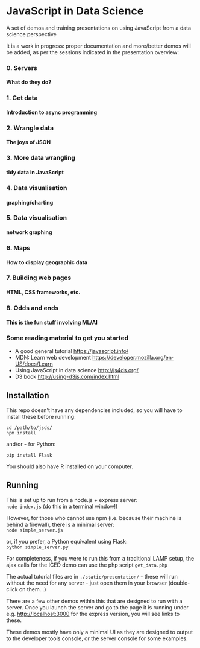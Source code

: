 JavaScript in Data Science
==========================

A set of demos and training presentations on using JavaScript from a data science perspective

It is a work in progress: proper documentation and more/better demos will be added, as per the sessions indicated in the presentation overview:
<h3>0. Servers</h3>
<h4 class="highlighted">What do they do?</h4>

<h3>1. Get data</h3>
<h4 class="highlighted">Introduction to async programming</h4>

<h3>2. Wrangle data</h3>
<h4 class="highlighted">The joys of JSON</h4>

<h3>3. More data wrangling</h3>
<h4 class="highlighted">tidy data in JavaScript</h4>

<h3>4. Data visualisation</h3>
<h4 class="highlighted">graphing/charting</h4>

<h3>5. Data visualisation</h3>
<h4 class="highlighted">network graphing</h4>

<h3>6. Maps</h3>
<h4 class="highlighted">How to display geographic data</h4>

<h3>7. Building web pages</h3>
<h4 class="highlighted">HTML, CSS frameworks, etc.</h4>

<h3>8. Odds and ends</h3>
<h4 class="highlighted">This is the fun stuff involving ML/AI</h4>

<h3>Some reading material to get you started</h3>
<ul>
<li>A good general tutorial <a href="https://javascript.info/">https://javascript.info/</a></li>
<li>MDN: Learn web development <a href="https://developer.mozilla.org/en-US/docs/Learn">https://developer.mozilla.org/en-US/docs/Learn</a></li>
<li>Using JavaScript in data science <a href="http://js4ds.org/">http://js4ds.org/</a></li>
<li>D3 book <a href="http://using-d3js.com/index.html">http://using-d3js.com/index.html</a></li>
</ul>



Installation
------------
This repo doesn't have any dependencies included, so you will have to install these before running:

`cd /path/to/jsds/`<br />
`npm install`


and/or - for Python:

`pip install Flask`

You should also have R installed on your computer.


Running
-------

This is set up to run from a node.js + express server: <br />
`node index.js` (do this in a terminal window!)

However, for those who cannot use npm (i.e. because their machine is behind a firewall), there is a minimal server: <br />
`node simple_server.js`

or, if you prefer, a Python equivalent using Flask: <br />
`python simple_server.py`

For completeness, if you were to run this from a traditional LAMP setup, the ajax calls for the ICED demo can use the php script `get_data.php`

The actual tutorial files are in `./static/presentation/` - these will run without the need for any server - just open them in your browser (double-click on them...)

There are a few other demos within this that are designed to run with a server. 
Once you launch the server and go to the page it is running under e.g. [http://localhost:3000](http://localhost:3000) for the express version, you will see links to these.

These demos mostly have only a minimal UI as they are designed to output to the developer tools console, or the server console for some examples.

